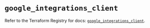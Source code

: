 # `google_integrations_client`

Refer to the Terraform Registry for docs: [`google_integrations_client`](https://registry.terraform.io/providers/hashicorp/google-beta/6.25.0/docs/resources/google_integrations_client).
